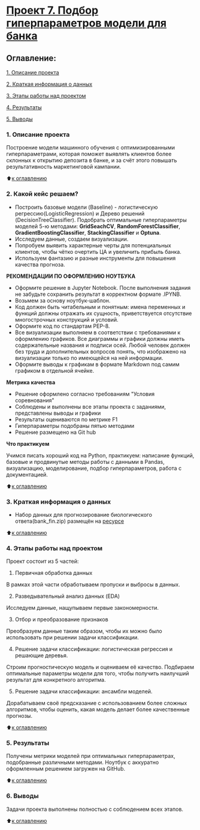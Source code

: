 <a id="anchor"></a>
# [Проект 7. Подбор гиперпараметров модели для банка](https://github.com/mrglibly/4GitHub/blob/main/Project7/Project_4_ML_V2.ipynb)

## Оглавление:
[1. Описание проекта](#p1)

[2. Краткая информация о данных](#p2)

[3. Этапы работы над проектом](#p3)

[4. Результаты](#p4)

[5. Выводы](#p5)

### 1. Описание проекта <a id="p1"></a>
Построение модели машинного обучения с оптимизированными гиперпараметрами, которая поможет выявлять клиентов более склонных к открытию депозита в банке, и за счёт этого повышать результативность маркетинговой кампании.

:arrow_up:[к оглавлению](#anchor)

### 2. Какой кейс решаем? <a id="p2"></a>
- Построить базовые модели (Baseline) - логистическую регрессию(LogisticRegression) и Дерево решений (DecisionTreeClassifier). Подобрать оптимальные гиперпараметры моделей 5-ю методами: **GridSeachCV**, **RandomForestClassifier**, **GradientBoostingClassifier**, **StackingClassifier** и **Optuna**.
- Исследуем данные, создаем визуализации.
- Попробуем выявить характерные черты для потенциальных клиентов, чтобы чётко очертить ЦА и увеличить прибыль банка.
- Используем фантазию и разные инструменты для повышения качества прогноза.

**РЕКОМЕНДАЦИИ ПО ОФОРМЛЕНИЮ НОУТБУКА**

- Оформите решение в Jupyter Notebook. После выполнения задания не забудьте сохранить результат в корректном формате .IPYNB.
- Возьмем за основу ноутбук-шаблон.
- Код должен быть читабельным и понятным: имена переменных и функций должны отражать их сущность, приветствуется отсутствие многострочных конструкций и условий. 
- Оформите код по стандартам PEP-8. 
- Все визуализации выполняем в соответствии с требованиями к оформлению графиков. Все диаграммы и графики должны иметь содержательные названия и подписи осей. Любой человек должен без труда и дополнительных вопросов понять, что изображено на визуализации только по имеющейся на ней информации.
- Оформите выводы к графикам в формате Markdown под самим графиком в отдельной ячейке.

**Метрика качества**
- Решение оформлено согласно требованиям "Условия соревнования"
- Соблюдены и выполнены все этапы проекта с заданиями, представлены выводы и графики
- Результаты оцениваются по метрике F1
- Гиперпараметры подобраны пятью методами
- Решение размещено на Git hub

**Что практикуем**

Учимся писать хороший код на Python, практикуем: написание функций, базовые и продвинутые методы работы с данными в Pandas, визуализацию, моделирование, подбор гиперпараметров, работа с документацией.

:arrow_up:[к оглавлению](#anchor)

### 3. Краткая информация о данных <a id="p3"></a>
- Набор данных для прогнозирование биологического ответа(bank_fin.zip) размещён на [ресурсе](https://lms-cdn.skillfactory.ru/assets/courseware/v1/dab91dc74eb3cb684755123d224d262b/asset-v1:SkillFactory+DSPR-2.0+14JULY2021+type@asset+block/bank_fin.zip)

:arrow_up:[к оглавлению](#anchor)

### 4. Этапы работы над проектом <a id="p4"></a>
Проект состоит из 5 частей:

1. Первичная обработка данных

В рамках этой части обработываем пропуски и выбросы в данных.

2. Разведывательный анализ данных (EDA)

Исследуем данные, нащупываем первые закономерности.

3. Отбор и преобразование признаков

Преобразуем данные таким образом, чтобы их можно было использовать при решении задачи классификации.

4. Решение задачи классификации: логистическая регрессия и решающие деревья.

Строим прогностическую модель и оцениваем её качество. Подбираем оптимальные параметры модели для того, чтобы получить наилучший результат для конкретного алгоритма.

5. Решение задачи классификации: ансамбли моделей.

Дорабатываем своё предсказание с использованием более сложных алгоритмов, чтобы оценить, какая модель делает более качественные прогнозы.

:arrow_up:[к оглавлению](#anchor)
 

### 5. Результаты <a id="p5"></a>
Получены метрики моделей при оптимальных гиперпараметрах, подобранные различными методами. Ноутбук с аккуратно оформленным решением загружен на GitHub.

:arrow_up:[к оглавлению](#anchor)

### 6. Выводы <a id="p6"></a>
Задачи проекта выполнены полностью с соблюдением всех этапов.
 
:arrow_up:[к оглавлению](#anchor)

